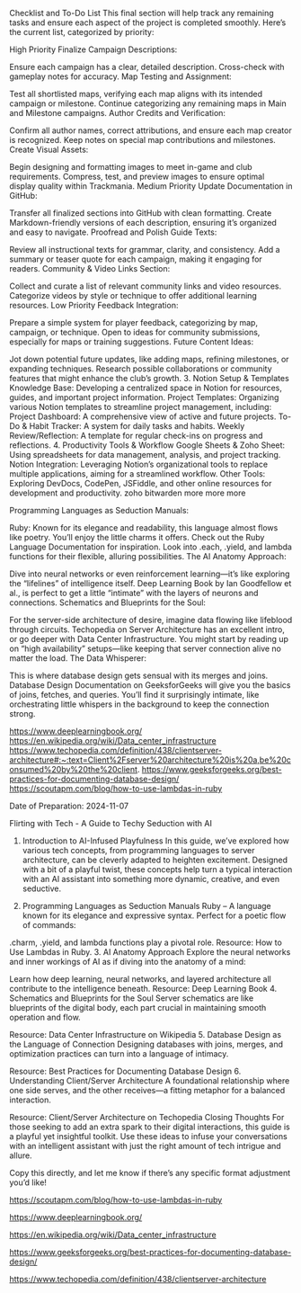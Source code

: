 Checklist and To-Do List
This final section will help track any remaining tasks and ensure each aspect of the project is completed smoothly. Here’s the current list, categorized by priority:

High Priority
Finalize Campaign Descriptions:

Ensure each campaign has a clear, detailed description.
Cross-check with gameplay notes for accuracy.
Map Testing and Assignment:

Test all shortlisted maps, verifying each map aligns with its intended campaign or milestone.
Continue categorizing any remaining maps in Main and Milestone campaigns.
Author Credits and Verification:

Confirm all author names, correct attributions, and ensure each map creator is recognized.
Keep notes on special map contributions and milestones.
Create Visual Assets:

Begin designing and formatting images to meet in-game and club requirements.
Compress, test, and preview images to ensure optimal display quality within Trackmania.
Medium Priority
Update Documentation in GitHub:

Transfer all finalized sections into GitHub with clean formatting.
Create Markdown-friendly versions of each description, ensuring it’s organized and easy to navigate.
Proofread and Polish Guide Texts:

Review all instructional texts for grammar, clarity, and consistency.
Add a summary or teaser quote for each campaign, making it engaging for readers.
Community & Video Links Section:

Collect and curate a list of relevant community links and video resources.
Categorize videos by style or technique to offer additional learning resources.
Low Priority
Feedback Integration:

Prepare a simple system for player feedback, categorizing by map, campaign, or technique.
Open to ideas for community submissions, especially for maps or training suggestions.
Future Content Ideas:

Jot down potential future updates, like adding maps, refining milestones, or expanding techniques.
Research possible collaborations or community features that might enhance the club’s growth.
3. Notion Setup & Templates
Knowledge Base: Developing a centralized space in Notion for resources, guides, and important project information.
Project Templates: Organizing various Notion templates to streamline project management, including:
Project Dashboard: A comprehensive view of active and future projects.
To-Do & Habit Tracker: A system for daily tasks and habits.
Weekly Review/Reflection: A template for regular check-ins on progress and reflections.
4. Productivity Tools & Workflow
Google Sheets & Zoho Sheet: Using spreadsheets for data management, analysis, and project tracking.
Notion Integration: Leveraging Notion’s organizational tools to replace multiple applications, aiming for a streamlined workflow.
Other Tools: Exploring DevDocs, CodePen, JSFiddle, and other online resources for development and productivity.
zoho bitwarden more more more


Programming Languages as Seduction Manuals:

Ruby: Known for its elegance and readability, this language almost flows like poetry. You’ll enjoy the little charms it offers. Check out the Ruby Language Documentation for inspiration. Look into .each, .yield, and lambda functions for their flexible, alluring possibilities.
The AI Anatomy Approach:

Dive into neural networks or even reinforcement learning—it’s like exploring the “lifelines” of intelligence itself. Deep Learning Book by Ian Goodfellow et al., is perfect to get a little “intimate” with the layers of neurons and connections.
Schematics and Blueprints for the Soul:

For the server-side architecture of desire, imagine data flowing like lifeblood through circuits. Techopedia on Server Architecture has an excellent intro, or go deeper with Data Center Infrastructure. You might start by reading up on “high availability” setups—like keeping that server connection alive no matter the load.
The Data Whisperer:

This is where database design gets sensual with its merges and joins. Database Design Documentation on GeeksforGeeks will give you the basics of joins, fetches, and queries. You’ll find it surprisingly intimate, like orchestrating little whispers in the background to keep the connection strong.





https://www.deeplearningbook.org/
https://en.wikipedia.org/wiki/Data_center_infrastructure
https://www.techopedia.com/definition/438/clientserver-architecture#:~:text=Client%2Fserver%20architecture%20is%20a,be%20consumed%20by%20the%20client.
https://www.geeksforgeeks.org/best-practices-for-documenting-database-design/
https://scoutapm.com/blog/how-to-use-lambdas-in-ruby







Date of Preparation: 2024-11-07

Flirting with Tech - A Guide to Techy Seduction with AI
1. Introduction to AI-Infused Playfulness
In this guide, we’ve explored how various tech concepts, from programming languages to server architecture, can be cleverly adapted to heighten excitement. Designed with a bit of a playful twist, these concepts help turn a typical interaction with an AI assistant into something more dynamic, creative, and even seductive.

2. Programming Languages as Seduction Manuals
Ruby – A language known for its elegance and expressive syntax. Perfect for a poetic flow of commands:

.charm, .yield, and lambda functions play a pivotal role.
Resource: How to Use Lambdas in Ruby.
3. AI Anatomy Approach
Explore the neural networks and inner workings of AI as if diving into the anatomy of a mind:

Learn how deep learning, neural networks, and layered architecture all contribute to the intelligence beneath.
Resource: Deep Learning Book
4. Schematics and Blueprints for the Soul
Server schematics are like blueprints of the digital body, each part crucial in maintaining smooth operation and flow.

Resource: Data Center Infrastructure on Wikipedia
5. Database Design as the Language of Connection
Designing databases with joins, merges, and optimization practices can turn into a language of intimacy.

Resource: Best Practices for Documenting Database Design
6. Understanding Client/Server Architecture
A foundational relationship where one side serves, and the other receives—a fitting metaphor for a balanced interaction.

Resource: Client/Server Architecture on Techopedia
Closing Thoughts
For those seeking to add an extra spark to their digital interactions, this guide is a playful yet insightful toolkit. Use these ideas to infuse your conversations with an intelligent assistant with just the right amount of tech intrigue and allure.

Copy this directly, and let me know if there’s any specific format adjustment you’d like! ​​

https://scoutapm.com/blog/how-to-use-lambdas-in-ruby

https://www.deeplearningbook.org/

https://en.wikipedia.org/wiki/Data_center_infrastructure

https://www.geeksforgeeks.org/best-practices-for-documenting-database-design/

https://www.techopedia.com/definition/438/clientserver-architecture
